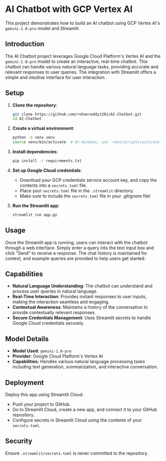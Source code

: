 # AI Chatbot with GCP Vertex AI

This project demonstrates how to build an AI chatbot using GCP Vertex AI's `gemini-1.0-pro` model and Streamlit.

## Introduction

The AI Chatbot project leverages Google Cloud Platform's Vertex AI and the `gemini-1.0-pro` model to create an interactive, real-time chatbot. This chatbot can handle various natural language tasks, providing accurate and relevant responses to user queries. The integration with Streamlit offers a simple and intuitive interface for user interaction.

## Setup

1. **Clone the repository**:
    ```sh
    git clone https://github.com/rohanreddy1201/AI-Chatbot.git
    cd AI-Chatbot
    ```

2. **Create a virtual environment**:
    ```sh
    python -m venv venv
    source venv/bin/activate  # On Windows, use `venv\Scripts\activate`
    ```

3. **Install dependencies**:
    ```sh
    pip install -r requirements.txt
    ```

4. **Set up Google Cloud credentials**:
    - Download your GCP credentials service account key, and copy the contents into a `secrets.toml` file.
    - Place your `secrets.toml` file in the `.streamlit` directory.
    - Make sure to include the `secrets.toml` file in your .gitignore file!

5. **Run the Streamlit app**:
    ```sh
    streamlit run app.py
    ```

## Usage

Once the Streamlit app is running, users can interact with the chatbot through a web interface. Simply enter a query into the text input box and click "Send" to receive a response. The chat history is maintained for context, and example queries are provided to help users get started.

## Capabilities

- **Natural Language Understanding**: The chatbot can understand and process user queries in natural language.
- **Real-Time Interaction**: Provides instant responses to user inputs, making the interaction seamless and engaging.
- **Contextual Awareness**: Maintains a history of the conversation to provide contextually relevant responses.
- **Secure Credentials Management**: Uses Streamlit secrets to handle Google Cloud credentials securely.

## Model Details

- **Model Used**: `gemini-1.0-pro`
- **Provider**: Google Cloud Platform's Vertex AI
- **Capabilities**: Handles various natural language processing tasks including text generation, summarization, and interactive conversation.

## Deployment

Deploy this app using Streamlit Cloud:
- Push your project to GitHub.
- Go to Streamlit Cloud, create a new app, and connect it to your GitHub repository.
- Configure secrets in Streamlit Cloud using the contents of your `secrets.toml`.

## Security

Ensure `.streamlit/secrets.toml` is never committed to the repository.
